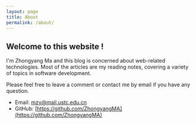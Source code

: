 ```yaml
---
layout: page
title: About
permalink: /about/
---
```


## Welcome to this website !  
I'm Zhongyang Ma and this blog is concerned about web-related technologies. Most of the articles are my reading notes, covering a variety of topics in software development. 

Please feel free to leave a comment or contact me by email if you have any question.  

 - Email: [mzy@mail.ustc.edu.cn](mailto:mzy@mail.ustc.edu.cn)
 - GitHub: [https://github.com/ZhongyangMA](https://github.com/ZhongyangMA)

<!--
 - LinkedIn: [https://www.linkedin.com/in/zhongyang-ma/?locale=en_US](https://www.linkedin.com/in/zhongyang-ma/?locale=en_US)
-->
